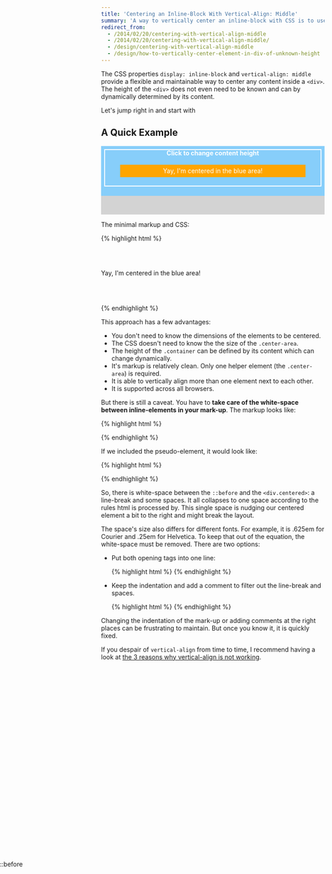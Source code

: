 ```yaml
---
title: 'Centering an Inline-Block With Vertical-Align: Middle'
summary: 'A way to vertically center an inline-block with CSS is to use vertical-align: middle. This is especially powerful when the area that an element is centered in has a height determined by its content.'
redirect_from: 
  - /2014/02/20/centering-with-vertical-align-middle
  - /2014/02/20/centering-with-vertical-align-middle/
  - /design/centering-with-vertical-align-middle
  - /design/how-to-vertically-center-element-in-div-of-unknown-height
---
```


The CSS properties `display: inline-block` and `vertical-align: middle` provide a flexible and maintainable way to center any content inside a `<div>`. The height of the `<div>` does not even need to be known and can by dynamically determined by its content.

Let's jump right in and start with

A Quick Example
---------------

<div id="example">
  <div class="full-area">
    <div class="container">
      <div class="center-area"><!--
        --><div class="centered">Yay, I'm centered in the blue area!</div>
      </div>
      <div class="content">Click to change content height</div>
    </div>
  </div>
</div>

<style type="text/css">
  #example .container {
    min-height: 8em;
    position: relative;
    cursor: pointer;
  }
  #example .content {
    height: 6em;
  }
  #example .center-area {
    position: absolute;
    top: 0;
    bottom: 0;
    left: 0;
    right: 0;
  }
  #example .center-area:before {
    content: '';
    display: inline-block;
    vertical-align: middle;
    height: 100%;
  }
  #example .centered {
    display: inline-block;
    vertical-align: middle;
  }

  /*making it prettier*/
  #example .full-area {
    background: lightgrey;
    color: white;
    height: 11em;
  }
  #example .center-area {
    text-align: center;
  }
  #example .container {
    padding: .5em;
    box-sizing: border-box;
    background: lightskyblue;
    line-height: 1;
  }
  #example .content {
    margin: 0;
    border: 2px solid white;
    box-sizing: border-box;
    transition: height 1s;
    text-align: center;
    font-weight: bold;
  }
  #example .centered {
    background: orange;
    padding: .5em;
    width: 80%;
  }
</style>

<script>
  !function() {
    var example = document.getElementById('example');
    var container = example.getElementsByClassName('container')[0];
    var content = example.getElementsByClassName('content')[0];
  
    container.addEventListener('click', function() {
      if (content.style.height)
        content.style.height = null;
      else
        content.style.height = '10em';
    });
  }();
</script>

The minimal markup and CSS:

{% highlight html %}
<div class="container">
  <div class="center-area"><!--
 --><div class="centered">
      Yay, I'm centered in the blue area!
    </div>
  </div>
  <div class="content">
    <!-- Some content defining the
         height of the container -->
  </div>
</div>

<style type="text/css">
  .container {
    min-height: 8em;
    position: relative; /* so center-area can
                           be positioned absolute */
  }
  .center-area {
    /* let it fill the whole container */
    position: absolute;
    top: 0;
    bottom: 0;
    left: 0;
    right: 0;
  }
  .center-area:before {
    content: '';
    display: inline-block;
    vertical-align: middle;
    height: 100%;
  }
  .centered {
    display: inline-block;
    vertical-align: middle;
  }
</style>
{% endhighlight %}

This approach has a few advantages:

- You don't need to know the dimensions of the elements to be centered.
- The CSS doesn't need to know the the size of the `.center-area`.
- The height of the `.container` can be defined by its content which can change dynamically.
- It's markup is relatively clean. Only one helper element (the `.center-area`) is required.
- It is able to vertically align more than one element next to each other.
- It is supported across all browsers.

But there is still a caveat. You have to **take care of the white-space between inline-elements in your mark-up**. The markup looks like:

{% highlight html %}
<div class="center-area">
  <div class="centered"></div>
</div>
{% endhighlight %}

If we included the pseudo-element, it would look like:

{% highlight html %}
<div class="center-area">::before
  <div class="centered"></div>
</div>
{% endhighlight %}

So, there is white-space between the `::before` and the `<div.centered>`: a line-break and some spaces. It all collapses to one space according to the rules html is processed by. This single space is nudging our centered element a bit to the right and might break the layout.

The space's size also differs for different fonts. For example, it is .625em for Courier and .25em for Helvetica. To keep that out of the equation, the white-space must be removed. There are two options:

<ul>
  <li>
  <p>Put both opening tags into one line:</p>
{% highlight html %}
<div class="center-area"><div class="centered">
</div></div>
{% endhighlight %}
  </li>
  <li>
  <p>Keep the indentation and add a comment to filter out the line-break and spaces.</p>
{% highlight html %}
<div class="center-area"><!--
 --><div class="centered"></div>
</div>
{% endhighlight %}
  </li>
</ul>
  
Changing the indentation of the mark-up or adding comments at the right places can be frustrating to maintain. But once you know it, it is quickly fixed.

If you despair of `vertical-align` from time to time, I recommend having a look at [the 3 reasons why vertical-align is not working](/design/why-vertical-align-is-not-working).
